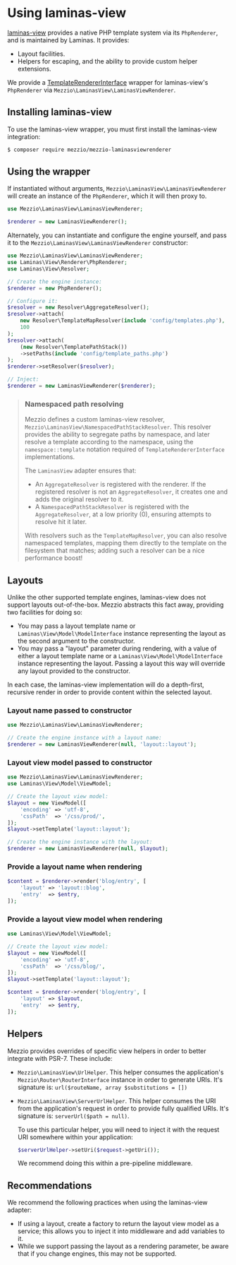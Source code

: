 # Using laminas-view

[laminas-view](https://github.com/laminas/laminas-view) provides a native PHP
template system via its `PhpRenderer`, and is maintained by Laminas. It
provides:

- Layout facilities.
- Helpers for escaping, and the ability to provide custom helper extensions.

We provide a [TemplateRendererInterface](interface.md) wrapper for laminas-view's
`PhpRenderer` via `Mezzio\LaminasView\LaminasViewRenderer`.

## Installing laminas-view

To use the laminas-view wrapper, you must first install the laminas-view integration:

```bash
$ composer require mezzio/mezzio-laminasviewrenderer
```

## Using the wrapper

If instantiated without arguments, `Mezzio\LaminasView\LaminasViewRenderer` will create
an instance of the `PhpRenderer`, which it will then proxy to.

```php
use Mezzio\LaminasView\LaminasViewRenderer;

$renderer = new LaminasViewRenderer();
```

Alternately, you can instantiate and configure the engine yourself, and pass it
to the `Mezzio\LaminasView\LaminasViewRenderer` constructor:

```php
use Mezzio\LaminasView\LaminasViewRenderer;
use Laminas\View\Renderer\PhpRenderer;
use Laminas\View\Resolver;

// Create the engine instance:
$renderer = new PhpRenderer();

// Configure it:
$resolver = new Resolver\AggregateResolver();
$resolver->attach(
    new Resolver\TemplateMapResolver(include 'config/templates.php'),
    100
);
$resolver->attach(
    (new Resolver\TemplatePathStack())
    ->setPaths(include 'config/template_paths.php')
);
$renderer->setResolver($resolver);

// Inject:
$renderer = new LaminasViewRenderer($renderer);
```

> ### Namespaced path resolving
>
> Mezzio defines a custom laminas-view resolver,
> `Mezzio\LaminasView\NamespacedPathStackResolver`. This resolver
> provides the ability to segregate paths by namespace, and later resolve a
> template according to the namespace, using the `namespace::template` notation
> required of `TemplateRendererInterface` implementations.
>
> The `LaminasView` adapter ensures that:
>
> - An `AggregateResolver` is registered with the renderer. If the registered
>   resolver is not an `AggregateResolver`, it creates one and adds the original
>   resolver to it.
> - A `NamespacedPathStackResolver` is registered with the `AggregateResolver`, at
>   a low priority (0), ensuring attempts to resolve hit it later.
> 
> With resolvers such as the `TemplateMapResolver`, you can also resolve
> namespaced templates, mapping them directly to the template on the filesystem
> that matches; adding such a resolver can be a nice performance boost!

## Layouts

Unlike the other supported template engines, laminas-view does not support layouts
out-of-the-box. Mezzio abstracts this fact away, providing two facilities
for doing so:

- You may pass a layout template name or `Laminas\View\Model\ModelInterface`
  instance representing the layout as the second argument to the constructor.
- You may pass a "layout" parameter during rendering, with a value of either a
  layout template name or a `Laminas\View\Model\ModelInterface`
  instance representing the layout. Passing a layout this way will override any
  layout provided to the constructor.

In each case, the laminas-view implementation will do a depth-first, recursive
render in order to provide content within the selected layout.

### Layout name passed to constructor

```php
use Mezzio\LaminasView\LaminasViewRenderer;

// Create the engine instance with a layout name:
$renderer = new LaminasViewRenderer(null, 'layout::layout');
```

### Layout view model passed to constructor

```php
use Mezzio\LaminasView\LaminasViewRenderer;
use Laminas\View\Model\ViewModel;

// Create the layout view model:
$layout = new ViewModel([
    'encoding' => 'utf-8',
    'cssPath'  => '/css/prod/',
]);
$layout->setTemplate('layout::layout');

// Create the engine instance with the layout:
$renderer = new LaminasViewRenderer(null, $layout);
```

### Provide a layout name when rendering

```php
$content = $renderer->render('blog/entry', [
    'layout' => 'layout::blog',
    'entry'  => $entry,
]);
```

### Provide a layout view model when rendering

```php
use Laminas\View\Model\ViewModel;

// Create the layout view model:
$layout = new ViewModel([
    'encoding' => 'utf-8',
    'cssPath'  => '/css/blog/',
]);
$layout->setTemplate('layout::layout');

$content = $renderer->render('blog/entry', [
    'layout' => $layout,
    'entry'  => $entry,
]);
```

## Helpers

Mezzio provides overrides of specific view helpers in order to better
integrate with PSR-7. These include:

- `Mezzio\LaminasView\UrlHelper`. This helper consumes the
  application's `Mezzio\Router\RouterInterface` instance in order
  to generate URIs. It's signature is:
  `url($routeName, array $substitutions = [])`
- `Mezzio\LaminasView\ServerUrlHelper`. This helper consumes the
  URI from the application's request in order to provide fully qualified URIs.
  It's signature is: `serverUrl($path = null)`.

  To use this particular helper, you will need to inject it with the request URI
  somewhere within your application:

  ```php
  $serverUrlHelper->setUri($request->getUri());
  ```

  We recommend doing this within a pre-pipeline middleware.

## Recommendations

We recommend the following practices when using the laminas-view adapter:

- If using a layout, create a factory to return the layout view model as a
  service; this allows you to inject it into middleware and add variables to it.
- While we support passing the layout as a rendering parameter, be aware that if
  you change engines, this may not be supported.
